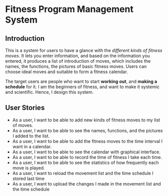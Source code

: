 # Fitness Program Management System

## Introduction

This is a system for users to have a glance with the *different kinds of fitness moves*.
It lets you enter information, and based on the information you entered,
it produces a list of introduction of moves, which includes 
the names, the functions, the pictures of basic fitness moves. Users can choose
ideal moves and suitable to form a fitness calendar. 

The target users are people who want to start **working out**, and **making
a schedule** for it. I am the beginners of fitness, and want to make it
systemic and scientific. Hence, I design this system.


## User Stories

- As a user, I want to be able to add new kinds of fitness moves
to my list of moves.
- As a user, I want to be able to see the names, functions, and the
pictures I added to the list.
- As a user, I want to be able to add the fitness moves to the time interval
I want in a calendar.
- As a user, I want to be able to see the calendar with graphical interface.
- As a user, I want to be able to record the time of fitness I take each time.
- As a user, I want to be able to see the statistics of how frequently
each move is played.
- As a user, I want to reload the movement list and the time schedule 
I stored last time
- As a user, I want to upload the changes I made in the movement list and the 
time schedule